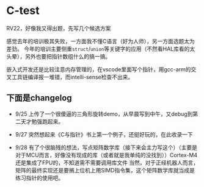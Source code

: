# C-test
RV22，好像我又得出题，先写几个候选方案

感觉去年的培训极其失败，一方面我不懂C语言（好为人师），另一方面选题太为差劲。
今年的培训主要侧重`struct`/`union`等关键字的应用（不然看HAL库看的太头晕），另外也要把指针数组什么的搞一搞。

嵌入式开发还是比较注意内存管理的，在vscode里面写个指针，用gcc-arm的交叉工具链编译报一堆错，而intelli-sense检查不出来。
## 下面是changelog
- 9/25 上传了一个很傻逼的三角形旋转demo，从早晨写到中午，又debug到第二天才勉强跑起来。

- 9/27 突然想起来《C与指针》书上第一个例子，还挺好玩的，在此收录一下

- 9/28 有了个很脑残的想法，写点矩阵数学库（接下来会主力写这个）（主要是对于MCU而言，好像没有现成的库（或者就是我单纯的没找到））Cortex-M4还是集成了FPU的，不知道需不需要调用库文件
当然，对于正经机器人而言，矩阵的最终实现还是要搁上位机上用SIMD指令集，这个矩阵数学库就当成是练习指针的使用吧。
